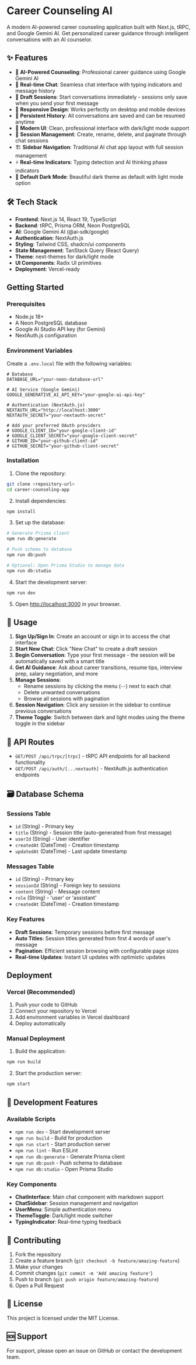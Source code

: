 # Career Counseling AI

A modern AI-powered career counseling application built with Next.js, tRPC, and Google Gemini AI. Get personalized career guidance through intelligent conversations with an AI counselor.

## ✨ Features

- 🤖 **AI-Powered Counseling**: Professional career guidance using Google Gemini AI
- 💬 **Real-time Chat**: Seamless chat interface with typing indicators and message history
- 📝 **Draft Sessions**: Start conversations immediately - sessions only save when you send your first message
- 📱 **Responsive Design**: Works perfectly on desktop and mobile devices
- 💾 **Persistent History**: All conversations are saved and can be resumed anytime
- 🎨 **Modern UI**: Clean, professional interface with dark/light mode support
- 🔄 **Session Management**: Create, rename, delete, and paginate through chat sessions
- 🏗️ **Sidebar Navigation**: Traditional AI chat app layout with full session management
- ⚡ **Real-time Indicators**: Typing detection and AI thinking phase indicators
- 🌙 **Default Dark Mode**: Beautiful dark theme as default with light mode option

## 🛠️ Tech Stack

- **Frontend**: Next.js 14, React 19, TypeScript
- **Backend**: tRPC, Prisma ORM, Neon PostgreSQL
- **AI**: Google Gemini AI (@ai-sdk/google)
- **Authentication**: NextAuth.js
- **Styling**: Tailwind CSS, shadcn/ui components
- **State Management**: TanStack Query (React Query)
- **Theme**: next-themes for dark/light mode
- **UI Components**: Radix UI primitives
- **Deployment**: Vercel-ready

## Getting Started

### Prerequisites

- Node.js 18+
- A Neon PostgreSQL database
- Google AI Studio API key (for Gemini)
- NextAuth.js configuration

### Environment Variables

Create a `.env.local` file with the following variables:

```env
# Database
DATABASE_URL="your-neon-database-url"

# AI Service (Google Gemini)
GOOGLE_GENERATIVE_AI_API_KEY="your-google-ai-api-key"

# Authentication (NextAuth.js)
NEXTAUTH_URL="http://localhost:3000"
NEXTAUTH_SECRET="your-nextauth-secret"

# Add your preferred OAuth providers
# GOOGLE_CLIENT_ID="your-google-client-id"
# GOOGLE_CLIENT_SECRET="your-google-client-secret"
# GITHUB_ID="your-github-client-id"
# GITHUB_SECRET="your-github-client-secret"
```

### Installation

1. Clone the repository:
```bash
git clone <repository-url>
cd career-counseling-app
```

2. Install dependencies:
```bash
npm install
```

3. Set up the database:
```bash
# Generate Prisma client
npm run db:generate

# Push schema to database
npm run db:push

# Optional: Open Prisma Studio to manage data
npm run db:studio
```

4. Start the development server:
```bash
npm run dev
```

5. Open [http://localhost:3000](http://localhost:3000) in your browser.

## 🚀 Usage

1. **Sign Up/Sign In**: Create an account or sign in to access the chat interface
2. **Start New Chat**: Click "New Chat" to create a draft session
3. **Begin Conversation**: Type your first message - the session will be automatically saved with a smart title
4. **Get AI Guidance**: Ask about career transitions, resume tips, interview prep, salary negotiation, and more
5. **Manage Sessions**:
   - Rename sessions by clicking the menu (⋯) next to each chat
   - Delete unwanted conversations
   - Browse all sessions with pagination
6. **Session Navigation**: Click any session in the sidebar to continue previous conversations
7. **Theme Toggle**: Switch between dark and light modes using the theme toggle in the sidebar

## 📡 API Routes

- `GET/POST /api/trpc/[trpc]` - tRPC API endpoints for all backend functionality
- `GET/POST /api/auth/[...nextauth]` - NextAuth.js authentication endpoints

## 🗃️ Database Schema

### Sessions Table
- `id` (String) - Primary key
- `title` (String) - Session title (auto-generated from first message)
- `userId` (String) - User identifier
- `createdAt` (DateTime) - Creation timestamp
- `updatedAt` (DateTime) - Last update timestamp

### Messages Table
- `id` (String) - Primary key
- `sessionId` (String) - Foreign key to sessions
- `content` (String) - Message content
- `role` (String) - 'user' or 'assistant'
- `createdAt` (DateTime) - Creation timestamp

### Key Features
- **Draft Sessions**: Temporary sessions before first message
- **Auto Titles**: Session titles generated from first 4 words of user's message
- **Pagination**: Efficient session browsing with configurable page sizes
- **Real-time Updates**: Instant UI updates with optimistic updates

## Deployment

### Vercel (Recommended)

1. Push your code to GitHub
2. Connect your repository to Vercel
3. Add environment variables in Vercel dashboard
4. Deploy automatically

### Manual Deployment

1. Build the application:
```bash
npm run build
```

2. Start the production server:
```bash
npm start
```

## 🚧 Development Features

### Available Scripts
- `npm run dev` - Start development server
- `npm run build` - Build for production
- `npm run start` - Start production server
- `npm run lint` - Run ESLint
- `npm run db:generate` - Generate Prisma client
- `npm run db:push` - Push schema to database
- `npm run db:studio` - Open Prisma Studio

### Key Components
- **ChatInterface**: Main chat component with markdown support
- **ChatSidebar**: Session management and navigation
- **UserMenu**: Simple authentication menu
- **ThemeToggle**: Dark/light mode switcher
- **TypingIndicator**: Real-time typing feedback

## 🤝 Contributing

1. Fork the repository
2. Create a feature branch (`git checkout -b feature/amazing-feature`)
3. Make your changes
4. Commit changes (`git commit -m 'Add amazing feature'`)
5. Push to branch (`git push origin feature/amazing-feature`)
6. Open a Pull Request

## 📄 License

This project is licensed under the MIT License.

## 🆘 Support

For support, please open an issue on GitHub or contact the development team.